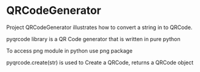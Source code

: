 # QRCodeGenerator
Project QRCodeGenerator illustrates how to convert a string in to QRCode.

pyqrcode library is a QR Code generator that is written in pure python

To access png module in python use png package

pyqrcode.create(str) is used to Create a QRCode, returns a QRCode object
